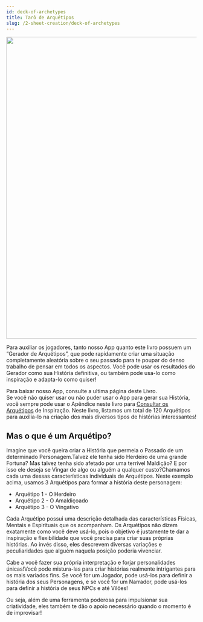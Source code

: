 ```yaml
---
id: deck-of-archetypes
title: Tarô de Arquétipos
slug: /2-sheet-creation/deck-of-archetypes
---
```


<img src="https://fabulas-e-goblins-book.s3-us-west-2.amazonaws.com/criando-seu-personagem/taro-de-arquetipos-01.png" width="800"/>

Para auxiliar os jogadores, tanto nosso App quanto este livro possuem um “Gerador de Arquétipos”, que pode rapidamente criar uma situação completamente aleatória sobre o seu passado para te poupar do denso trabalho de pensar em todos os aspectos. Você pode usar os resultados do Gerador como sua História definitiva, ou também pode usa-lo como inspiração e adapta-lo como quiser!

Para baixar nosso App, consulte a ultima página deste Livro.<br/>
Se você não quiser usar ou não puder usar o App para gerar sua História, você sempre pode usar o Apêndice neste livro para [Consultar os Arquétipos](/docs/9-appendix/stereotypes) de Inspiração. Neste livro, listamos um total de 120 Arquétipos para auxilia-lo na criação dos mais diversos tipos de histórias interessantes!

## Mas o que é um Arquétipo?

Imagine que você queira criar a História que permeia o Passado de um determinado Personagem.Talvez ele tenha sido Herdeiro de uma grande Fortuna? Mas talvez tenha sido afetado por uma terrível Maldição? E por isso ele deseja se Vingar de algo ou alguém a qualquer custo?Chamamos cada uma dessas características individuais de Arquétipos. Neste exemplo acima, usamos 3 Arquétipos para formar a história deste personagem:

- Arquétipo 1 - O Herdeiro
- Arquétipo 2 - O Amaldiçoado
- Arquétipo 3 - O Vingativo

Cada Arquétipo possui uma descrição detalhada das características Físicas, Mentais e Espirituais que os acompanham. Os Arquétipos não dizem exatamente como você deve usá-lo, pois o objetivo é justamente te dar a inspiração e flexibilidade que você precisa para criar suas próprias histórias. Ao invés disso, eles descrevem diversas variações e peculiaridades que alguém naquela posição poderia vivenciar. 

Cabe a você fazer sua própria interpretação e forjar personalidades únicas!Você pode mistura-las para criar histórias realmente intrigantes para os mais variados fins. Se você for um Jogador, pode usá-los para definir a história dos seus Personagens, e se você for um Narrador, pode usá-los para definir a história de seus NPCs e até Vilões!

Ou seja, além de uma ferramenta poderosa para impulsionar sua criatividade, eles também te dão o apoio necessário quando o momento é de improvisar!
